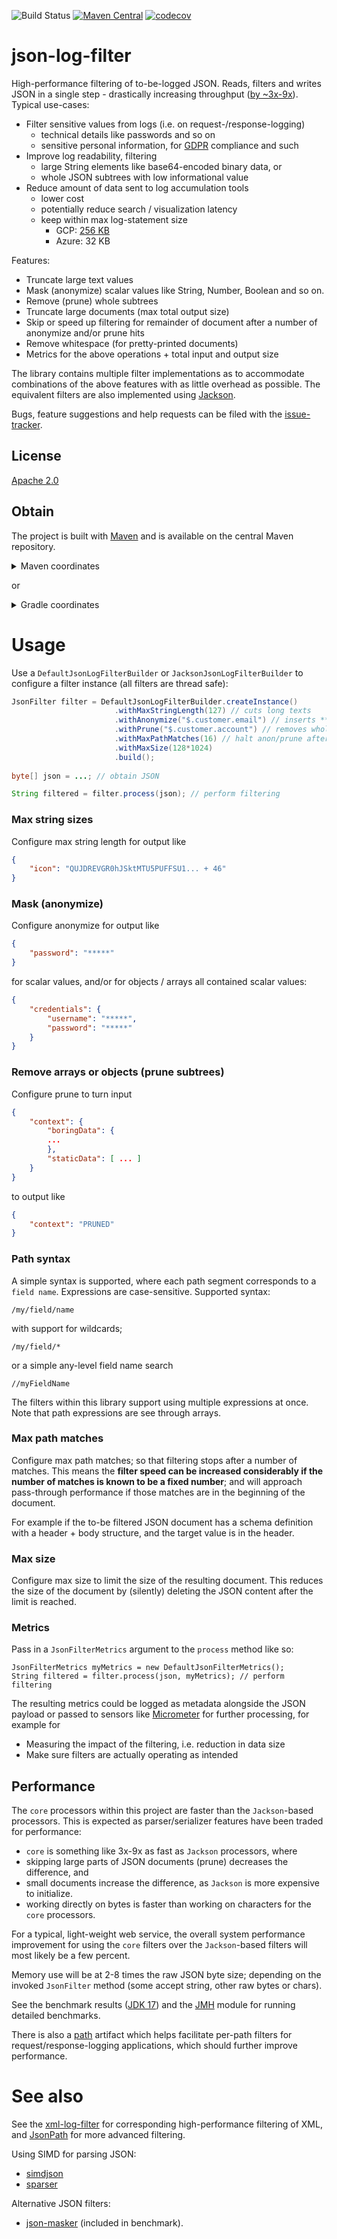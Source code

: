![Build Status](https://github.com/skjolber/json-log-filter/actions/workflows/maven.yml/badge.svg) 
[![Maven Central](https://img.shields.io/maven-central/v/com.github.skjolber.json-log-filter/parent.svg)](https://mvnrepository.com/artifact/com.github.skjolber.json-log-filter)
[![codecov](https://codecov.io/gh/skjolber/json-log-filter/graph/badge.svg?token=8mCiHxVFbz)](https://codecov.io/gh/skjolber/json-log-filter)

# json-log-filter
High-performance filtering of to-be-logged JSON. Reads, filters and writes JSON in a single step - drastically increasing throughput ([by ~3x-9x](https://jmh.morethan.io/?source=https://raw.githubusercontent.com/skjolber/json-log-filter/master/benchmark/jmh/results/jmh-results-4.1.2.jdk17.json&topBar=off)). Typical use-cases:

  * Filter sensitive values from logs (i.e. on request-/response-logging)
     * technical details like passwords and so on
     * sensitive personal information, for [GDPR](https://en.wikipedia.org/wiki/General_Data_Protection_Regulation) compliance and such
  * Improve log readability, filtering
     * large String elements like base64-encoded binary data, or
     * whole JSON subtrees with low informational value
  * Reduce amount of data sent to log accumulation tools
    * lower cost
    * potentially reduce search / visualization latency
    * keep within max log-statement size
       * GCP: [256 KB](https://cloud.google.com/logging/quotas)
       * Azure: 32 KB

Features:

 * Truncate large text values
 * Mask (anonymize) scalar values like String, Number, Boolean and so on.
 * Remove (prune) whole subtrees
 * Truncate large documents (max total output size)
 * Skip or speed up filtering for remainder of document after a number of anonymize and/or prune hits 
 * Remove whitespace (for pretty-printed documents)
 * Metrics for the above operations + total input and output size

The library contains multiple filter implementations as to accommodate combinations of the above features with as little overhead as possible. The equivalent filters are also implemented using [Jackson]. 

Bugs, feature suggestions and help requests can be filed with the [issue-tracker].

## License
[Apache 2.0]

## Obtain
The project is built with [Maven] and is available on the central Maven repository. 

<details>
  <summary>Maven coordinates</summary>

Add the property
```xml
<json-log-filter.version>x.x.x</json-log-filter.version>
```

then add

```xml
<dependency>
    <groupId>com.github.skjolber.json-log-filter</groupId>
    <artifactId>api</artifactId>
    <version>${json-log-filter.version}</version>
</dependency>
<dependency>
    <groupId>com.github.skjolber.json-log-filter</groupId>
    <artifactId>core</artifactId>
    <version>${json-log-filter.version}</version>
</dependency>
```

and optionally

```xml
<dependency>
    <groupId>com.github.skjolber.json-log-filter</groupId>
    <artifactId>jackson</artifactId>
    <version>${json-log-filter.version}</version>
</dependency>
```

</details>

or

<details>
  <summary>Gradle coordinates</summary>

For

```groovy
ext {
  jsonLogFilterVersion = 'x.x.x'
}
```

add

```groovy
api("com.github.skjolber.json-log-filter:api:${jsonLogFilterVersion}")
api("com.github.skjolber.json-log-filter:core:${jsonLogFilterVersion}")
```

and optionally

```groovy
api("com.github.skjolber.json-log-filter:jackson:${jsonLogFilterVersion}")
```
</details>

# Usage
Use a `DefaultJsonLogFilterBuilder` or `JacksonJsonLogFilterBuilder` to configure a filter instance (all filters are thread safe): 

```java
JsonFilter filter = DefaultJsonLogFilterBuilder.createInstance()
                       .withMaxStringLength(127) // cuts long texts
                       .withAnonymize("$.customer.email") // inserts ***** for values
                       .withPrune("$.customer.account") // removes whole subtree
                       .withMaxPathMatches(16) // halt anon/prune after a number of hits
                       .withMaxSize(128*1024)
                       .build();
                       
byte[] json = ...; // obtain JSON

String filtered = filter.process(json); // perform filtering                       
```

### Max string sizes
Configure max string length for output like

```json
{
    "icon": "QUJDREVGR0hJSktMTU5PUFFSU1... + 46"
}
```

### Mask (anonymize)
Configure anonymize for output like

```json
{
    "password": "*****"
}
```

for scalar values, and/or for objects / arrays all contained scalar values:

```json
{
    "credentials": {
        "username": "*****",
        "password": "*****"
    }
}
```

### Remove arrays or objects (prune subtrees) 
Configure prune to turn input

```json
{
    "context": {
        "boringData": {
        ...
        },
        "staticData": [ ... ]
    }
}
```

to output like

```json
{
    "context": "PRUNED"
}
```

### Path syntax
A simple syntax is supported, where each path segment corresponds to a `field name`. Expressions are case-sensitive. Supported syntax:

    /my/field/name

with support for wildcards; 

    /my/field/*

or a simple any-level field name search 

    //myFieldName

The filters within this library support using multiple expressions at once. Note that path expressions are see through arrays.

### Max path matches
Configure max path matches; so that filtering stops after a number of matches. This means the __filter speed can be increased considerably if the number of matches is known to be a fixed number__; and will approach pass-through performance if those matches are in the beginning of the document.

For example if the to-be filtered JSON document has a schema definition with a header + body structure, and the target value is in the header.   

### Max size
Configure max size to limit the size of the resulting document. This reduces the size of the document by (silently) deleting the JSON content after the limit is reached.

### Metrics
Pass in a `JsonFilterMetrics` argument to the `process` method like so:

```
JsonFilterMetrics myMetrics = new DefaultJsonFilterMetrics();
String filtered = filter.process(json, myMetrics); // perform filtering
```

The resulting metrics could be logged as metadata alongside the JSON payload or passed to sensors like [Micrometer](https://micrometer.io/) for further processing, for example for

 * Measuring the impact of the filtering, i.e. reduction in data size
 * Make sure filters are actually operating as intended

## Performance
The `core` processors within this project are faster than the `Jackson`-based processors. This is expected as parser/serializer features have been traded for performance:

 * `core` is something like 3x-9x as fast as `Jackson` processors, where
 * skipping large parts of JSON documents (prune) decreases the difference, and
 * small documents increase the difference, as `Jackson` is more expensive to initialize.
 * working directly on bytes is faster than working on characters for the `core` processors.

For a typical, light-weight web service, the overall system performance improvement for using the `core` filters over the `Jackson`-based filters will most likely be a few percent.

Memory use will be at 2-8 times the raw JSON byte size; depending on the invoked `JsonFilter` method (some accept string, other raw bytes or chars).

See the benchmark results ([JDK 17](https://jmh.morethan.io/?source=https://raw.githubusercontent.com/skjolber/json-log-filter/master/benchmark/jmh/results/jmh-results-4.1.2.jdk17.json&topBar=off)) and the [JMH] module for running detailed benchmarks.

There is also a [path](impl/path) artifact which helps facilitate per-path filters for request/response-logging applications, which should further improve performance.

# See also
See the [xml-log-filter] for corresponding high-performance filtering of XML, and [JsonPath](https://github.com/json-path/JsonPath) for more advanced filtering.

Using SIMD for parsing JSON: 
 * [simdjson](https://github.com/simdjson/simdjson)
 * [sparser](https://blog.acolyer.org/2018/08/20/filter-before-you-parse-faster-analytics-on-raw-data-with-sparser/)
 
Alternative JSON filters:

 * [json-masker](https://github.com/Breus/json-masker) (included in benchmark).

[Apache 2.0]:			https://www.apache.org/licenses/LICENSE-2.0.html
[issue-tracker]:		https://github.com/skjolber/json-log-filter/issues
[Maven]:				https://maven.apache.org/
[JMH]:					benchmark/jmh
[xml-log-filter]:      	https://github.com/skjolber/xml-log-filter
[High-performance]:		https://jmh.morethan.io/?source=https://raw.githubusercontent.com/skjolber/json-log-filter/master/docs/benchmark/jmh-result.json&topBar=off
[Jackson]:				https://github.com/FasterXML/jackson-core
[JSON]:					https://www.json.org/json-en.html
